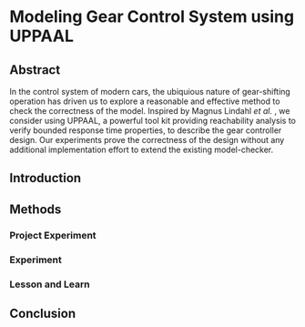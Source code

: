 # Modeling Gear Control System using UPPAAL

## Abstract

In the control system of modern cars, the ubiquious nature of gear-shifting operation has driven us to explore a reasonable and effective method to check the correctness of the model. Inspired by Magnus Lindahl *et al.* , we consider using UPPAAL, a powerful tool kit providing reachability analysis to verify bounded response time properties, to describe the gear controller design. Our experiments prove the correctness of the design without any additional implementation effort to extend the existing model-checker.

## Introduction



## Methods

### Project Experiment



### Experiment



### Lesson and Learn



## Conclusion



